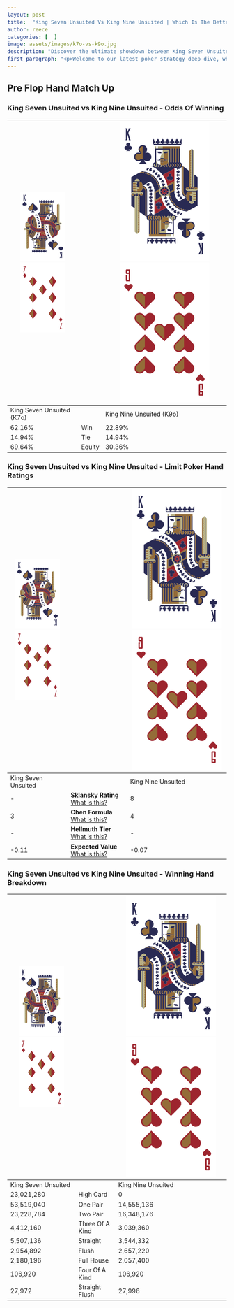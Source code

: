 ```yaml
---
layout: post
title:  "King Seven Unsuited Vs King Nine Unsuited | Which Is The Better Hand In Poker? A Complete Guide"
author: reece
categories: [  ]
image: assets/images/k7o-vs-k9o.jpg
description: "Discover the ultimate showdown between King Seven Unsuited and King Nine Unsuited in poker! Uncover the odds, strategies, and scenarios where one hand triumphs over the other. Get ready to up your poker game with this thrilling analysis."
first_paragraph: "<p>Welcome to our latest poker strategy deep dive, where we're pitting two distinct hands against each other in a high-stakes showdown: King Seven Unsuited vs King Nine Unsuited.</p><p>In the dynamic world of poker, every decision counts, and knowing which hand holds the upper hand is key to your success at the table.</p><p>In this article, we'll dissect these two hands, explore the scenarios where one dominates the other, and equip you with the knowledge to make strategic choices that can tip the odds in your favor.</p><p>Get ready to unravel the intriguing dynamics of these poker hands and elevate your game to new heights.</p>"
---
```




[comment]: # (sp0)

## Pre Flop Hand Match Up

<div class="table hand-ratings" markdown="1"> 



### King Seven Unsuited vs King Nine Unsuited - Odds Of Winning


    
| ![image info](assets/images/hand1/K.png) ![image info](assets/images/hand1/7o.png) |  | ![image info](assets/images/hand2/K.png) ![image info](assets/images/hand2/9o.png) |
| -------- | -------- | -------- |
| King Seven Unsuited (K7o) |  | King Nine Unsuited (K9o) |
| 62.16% | Win | 22.89% |
| 14.94% | Tie | 14.94% |
| 69.64% | Equity | 30.36% |




[comment]: # (sp1)



### King Seven Unsuited vs King Nine Unsuited - Limit Poker Hand Ratings


    
| ![image info](assets/images/hand1/K.png) ![image info](assets/images/hand1/7o.png) |  | ![image info](assets/images/hand2/K.png) ![image info](assets/images/hand2/9o.png) |
| -------- | -------- | -------- |
| King Seven Unsuited |  | King Nine Unsuited |
| - | **Sklansky Rating** [What is this?](/sklansky-rating-explained) | 8 |
| 3 | **Chen Formula** [What is this?](/chen-formula-explained) | 4 |
| - | **Hellmuth Tier** [What is this?](/Hellmuth-tier-explained) | - |
| -0.11 | **Expected Value** [What is this?](/expected-value-explained) | -0.07 |




[comment]: # (sp2)



### King Seven Unsuited vs King Nine Unsuited - Winning Hand Breakdown


    
| ![image info](assets/images/hand1/K.png) ![image info](assets/images/hand1/7o.png) |  | ![image info](assets/images/hand2/K.png) ![image info](assets/images/hand2/9o.png) |
| -------- | -------- | -------- |
| King Seven Unsuited |  | King Nine Unsuited |
| 23,021,280 | High Card | 0 |
| 53,519,040 | One Pair | 14,555,136 |
| 23,228,784 | Two Pair | 16,348,176 |
| 4,412,160 | Three Of A Kind | 3,039,360 |
| 5,507,136 | Straight | 3,544,332 |
| 2,954,892 | Flush | 2,657,220 |
| 2,180,196 | Full House | 2,057,400 |
| 106,920 | Four Of A Kind | 106,920 |
| 27,972 | Straight Flush | 27,996 |




[comment]: # (sp3)



</div>

[comment]: # (sp4)



[comment]: # (sp5)

